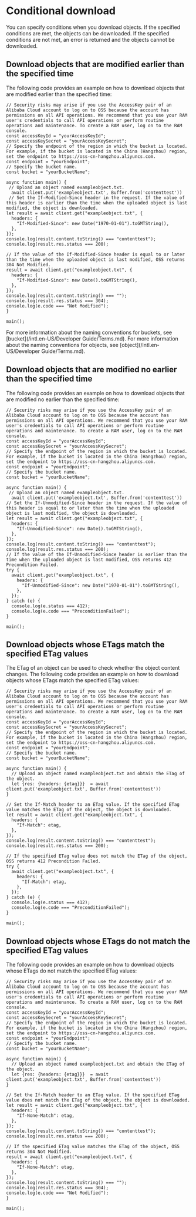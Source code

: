 # Conditional download

You can specify conditions when you download objects. If the specified conditions are met, the objects can be downloaded. If the specified conditions are not met, an error is returned and the objects cannot be downloaded.

## Download objects that are modified earlier than the specified time

The following code provides an example on how to download objects that are modified earlier than the specified time:

```
// Security risks may arise if you use the AccessKey pair of an Alibaba Cloud account to log on to OSS because the account has permissions on all API operations. We recommend that you use your RAM user's credentials to call API operations or perform routine operations and maintenance. To create a RAM user, log on to the RAM console.
const accessKeyId = "yourAccessKeyId";
const accessKeySecret = "yourAccessKeySecret";
// Specify the endpoint of the region in which the bucket is located. For example, if the bucket is located in the China (Hangzhou) region, set the endpoint to https://oss-cn-hangzhou.aliyuncs.com.
const endpoint = "yourEndpoint";
// Specify the bucket name.
const bucket = "yourBucketName";

async function main() {
 // Upload an object named exampleobject.txt.
  await client.put('exampleobject.txt', Buffer.from('contenttest'))
 // Set the If-Modified-Since header in the request. If the value of this header is earlier than the time when the uploaded object is last modified, the object is downloaded.
let result = await client.get("exampleobject.txt", {
  headers: {
    "If-Modified-Since": new Date("1970-01-01").toGMTString(),
  },
});
console.log(result.content.toString() === "contenttest");
console.log(result.res.status === 200);

// If the value of the If-Modified-Since header is equal to or later than the time when the uploaded object is last modified, OSS returns 304 Not Modified.
result = await client.get("exampleobject.txt", {
  headers: {
    "If-Modified-Since": new Date().toGMTString(),
  },
});
console.log(result.content.toString() === "");
console.log(result.res.status === 304);  
console.log(e.code === "Not Modified");
}

main();
```

For more information about the naming conventions for buckets, see [bucket](/intl.en-US/Developer Guide/Terms.md). For more information about the naming conventions for objects, see [object](/intl.en-US/Developer Guide/Terms.md).

## Download objects that are modified no earlier than the specified time

The following code provides an example on how to download objects that are modified no earlier than the specified time:

```
// Security risks may arise if you use the AccessKey pair of an Alibaba Cloud account to log on to OSS because the account has permissions on all API operations. We recommend that you use your RAM user's credentials to call API operations or perform routine operations and maintenance. To create a RAM user, log on to the RAM console.
const accessKeyId = "yourAccessKeyId";
const accessKeySecret = "yourAccessKeySecret";
// Specify the endpoint of the region in which the bucket is located. For example, if the bucket is located in the China (Hangzhou) region, set the endpoint to https://oss-cn-hangzhou.aliyuncs.com.
const endpoint = "yourEndpoint";
// Specify the bucket name.
const bucket = "yourBucketName";

async function main() {
 // Upload an object named exampleobject.txt.
  await client.put('exampleobject.txt', Buffer.from('contenttest'))
// Set the If-Unmodified-Since header in the request. If the value of this header is equal to or later than the time when the uploaded object is last modified, the object is downloaded.
let result = await client.get("exampleobject.txt", {
  headers: {
    "If-Unmodified-Since": new Date().toGMTString(),
  },
});
console.log(result.content.toString() === "contenttest");
console.log(result.res.status === 200);
// If the value of the If-Unmodified-Since header is earlier than the time when the uploaded object is last modified, OSS returns 412 Precondition Failed.
try {
  await client.get("exampleobject.txt", {
    headers: {
      "If-Unmodified-Since": new Date("1970-01-01").toGMTString(),
    },
  });
} catch (e) {
  console.log(e.status === 412);
  console.log(e.code === "PreconditionFailed");
}

main();
```

## Download objects whose ETags match the specified ETag values

The ETag of an object can be used to check whether the object content changes. The following code provides an example on how to download objects whose ETags match the specified ETag values:

```
// Security risks may arise if you use the AccessKey pair of an Alibaba Cloud account to log on to OSS because the account has permissions on all API operations. We recommend that you use your RAM user's credentials to call API operations or perform routine operations and maintenance. To create a RAM user, log on to the RAM console.
const accessKeyId = "yourAccessKeyId";
const accessKeySecret = "yourAccessKeySecret";
// Specify the endpoint of the region in which the bucket is located. For example, if the bucket is located in the China (Hangzhou) region, set the endpoint to https://oss-cn-hangzhou.aliyuncs.com.
const endpoint = "yourEndpoint";
// Specify the bucket name.
const bucket = "yourBucketName";

async function main() {
  // Upload an object named exampleobject.txt and obtain the ETag of the object.
  let {res: {headers: {etag}}}  = await client.put('exampleobject.txt', Buffer.from('contenttest'))
}

// Set the If-Match header to an ETag value. If the specified ETag value matches the ETag of the object, the object is downloaded.
let result = await client.get("exampleobject.txt", {
  headers: {
    "If-Match": etag,
  },
});
console.log(result.content.toString() === "contenttest");
console.log(result.res.status === 200);

// If the specified ETag value does not match the ETag of the object, OSS returns 412 Precondition Failed.
try {
  await client.get("exampleobject.txt", {
    headers: {
      "If-Match": etag,
    },
  });
} catch (e) {
  console.log(e.status === 412);
  console.log(e.code === "PreconditionFailed");
}

main();
```

## Download objects whose ETags do not match the specified ETag values

The following code provides an example on how to download objects whose ETags do not match the specified ETag values:

```
// Security risks may arise if you use the AccessKey pair of an Alibaba Cloud account to log on to OSS because the account has permissions on all API operations. We recommend that you use your RAM user's credentials to call API operations or perform routine operations and maintenance. To create a RAM user, log on to the RAM console.
const accessKeyId = "yourAccessKeyId";
const accessKeySecret = "yourAccessKeySecret";
// Specify the endpoint of the region in which the bucket is located. For example, if the bucket is located in the China (Hangzhou) region, set the endpoint to https://oss-cn-hangzhou.aliyuncs.com.
const endpoint = "yourEndpoint";
// Specify the bucket name.
const bucket = "yourBucketName";

async function main() {
  // Upload an object named exampleobject.txt and obtain the ETag of the object.
  let {res: {headers: {etag}}}  = await client.put('exampleobject.txt', Buffer.from('contenttest'))
}

// Set the If-Match header to an ETag value. If the specified ETag value does not match the ETag of the object, the object is downloaded.
let result = await client.get("exampleobject.txt", {
  headers: {
    "If-None-Match": etag,
  },
});
console.log(result.content.toString() === "contenttest");
console.log(result.res.status === 200);

// If the specified ETag value matches the ETag of the object, OSS returns 304 Not Modified.
result = await client.get("exampleobject.txt", {
  headers: {
    "If-None-Match": etag,
  },
});
console.log(result.content.toString() === "");
console.log(result.res.status === 304);
console.log(e.code === "Not Modified");
}

main();
```

